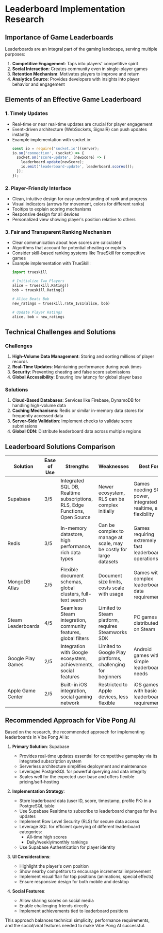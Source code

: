 # Leaderboard Implementation Research

## Importance of Game Leaderboards

Leaderboards are an integral part of the gaming landscape, serving multiple purposes:

1. **Competitive Engagement**: Taps into players' competitive spirit
2. **Social Interaction**: Creates community even in single-player games
3. **Retention Mechanism**: Motivates players to improve and return
4. **Analytics Source**: Provides developers with insights into player behavior and engagement

## Elements of an Effective Game Leaderboard

### 1. Timely Updates

- Real-time or near real-time updates are crucial for player engagement
- Event-driven architecture (WebSockets, SignalR) can push updates instantly
- Example implementation with socket.io:
  ```javascript
  const io = require('socket.io')(server);
  io.on('connection', (socket) => {
    socket.on('score-update', (newScore) => {
      leaderboard.update(newScore);
      io.emit('leaderboard-update', leaderboard.scores());
    });
  });
  ```

### 2. Player-Friendly Interface

- Clean, intuitive design for easy understanding of rank and progress
- Visual indicators (arrows for movement, colors for different ranks)
- Tooltips to explain scoring mechanisms
- Responsive design for all devices
- Personalized view showing player's position relative to others

### 3. Fair and Transparent Ranking Mechanism

- Clear communication about how scores are calculated
- Algorithms that account for potential cheating or exploits
- Consider skill-based ranking systems like TrueSkill for competitive games
- Example implementation with TrueSkill:
  ```python
  import trueskill
  
  # Initialize Two Players
  alice = trueskill.Rating()
  bob = trueskill.Rating()
  
  # Alice Beats Bob
  new_ratings = trueskill.rate_1vs1(alice, bob)
  
  # Update Player Ratings
  alice, bob = new_ratings
  ```

## Technical Challenges and Solutions

### Challenges

1. **High-Volume Data Management**: Storing and sorting millions of player records
2. **Real-Time Updates**: Maintaining performance during peak times
3. **Security**: Preventing cheating and false score submissions
4. **Global Accessibility**: Ensuring low latency for global player base

### Solutions

1. **Cloud-Based Databases**: Services like Firebase, DynamoDB for handling high-volume data
2. **Caching Mechanisms**: Redis or similar in-memory data stores for frequently accessed data
3. **Server-Side Validation**: Implement checks to validate score submissions
4. **Global CDN**: Distribute leaderboard data across multiple regions

## Leaderboard Solutions Comparison

| Solution | Ease of Use | Strengths | Weaknesses | Best For |
|----------|-------------|-----------|------------|----------|
| Supabase | 3/5 | Integrated SQL DB, Realtime subscriptions, RLS, Edge Functions, Open Source | Newer ecosystem, RLS can be complex initially | Games needing SQL power, integrated realtime, and flexibility |
| Redis | 3/5 | In-memory datastore, high performance, rich data types | Can be complex to manage at scale, may be costly for large datasets | Games requiring extremely fast leaderboard operations |
| MongoDB Atlas | 2/5 | Flexible document schemas, global clusters, full-text search | Document size limits, costs scale with usage | Games with complex leaderboard data requirements |
| Steam Leaderboards | 4/5 | Seamless Steam integration, community features, global filters | Limited to Steam platform, requires Steamworks SDK | PC games distributed on Steam |
| Google Play Games | 2/5 | Integration with Google ecosystem, achievements, social features | Limited to Google Play platforms, challenging for beginners | Android games with simple leaderboard needs |
| Apple Game Center | 2/5 | Built-in iOS integration, social gaming network | Restricted to Apple devices, less flexible | iOS games with basic leaderboard requirements |

## Recommended Approach for Vibe Pong AI

Based on the research, the recommended approach for implementing leaderboards in Vibe Pong AI is:

1. **Primary Solution**: Supabase
   - Provides real-time updates essential for competitive gameplay via its integrated subscription system
   - Serverless architecture simplifies deployment and maintenance
   - Leverages PostgreSQL for powerful querying and data integrity
   - Scales well for the expected user base and offers flexible pricing/self-hosting

2. **Implementation Strategy**:
   - Store leaderboard data (user ID, score, timestamp, profile FK) in a PostgreSQL table
   - Use Supabase Realtime to subscribe to leaderboard changes for live updates
   - Implement Row Level Security (RLS) for secure data access
   - Leverage SQL for efficient querying of different leaderboard categories:
     - All-time high scores
     - Daily/weekly/monthly rankings
   - Use Supabase Authentication for player identity

3. **UI Considerations**:
   - Highlight the player's own position
   - Show nearby competitors to encourage incremental improvement
   - Implement visual flair for top positions (animations, special effects)
   - Ensure responsive design for both mobile and desktop

4. **Social Features**:
   - Allow sharing scores on social media
   - Enable challenging friends directly
   - Implement achievements tied to leaderboard positions

This approach balances technical simplicity, performance requirements, and the social/viral features needed to make Vibe Pong AI successful.

